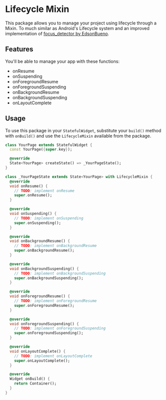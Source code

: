 # Lifecycle Mixin

This package allows you to manage your project using lifecycle through a Mixin. To much similar as Android's Lifecycle system and an improved implementation of [focus_detector by EdsonBueno](https://pub.dev/packages/focus_detector). 

## Features

You'll be able to manage your app with these functions:
  - onResume
  - onSuspending
  - onForegroundResume
  - onForegroundSuspending
  - onBackgroundResume
  - onBackgroundSuspending
  - onLayoutComplete

## Usage

To use this package in your `StatefulWidget`, substitute your `build()` method with `onBuild()` and use the `LifecycleMixin` available from the package.

```dart
class YourPage extends StatefulWidget {
  const YourPage({super.key});

  @override
  State<YourPage> createState() => _YourPageState();
}

class _YourPageState extends State<YourPage> with LifecycleMixin {
  @override
  void onResume() {
    // TODO: implement onResume
    super.onResume();
  }

  @override
  void onSuspending() {
    // TODO: implement onSuspending
    super.onSuspending();
  }

  @override
  void onBackgroundResume() {
    // TODO: implement onBackgroundResume
    super.onBackgroundResume();
  }

  @override
  void onBackgroundSuspending() {
    // TODO: implement onBackgroundSuspending
    super.onBackgroundSuspending();
  }

  @override
  void onForegroundResume() {
    // TODO: implement onForegroundResume
    super.onForegroundResume();
  }

  @override
  void onForegroundSuspending() {
    // TODO: implement onForegroundSuspending
    super.onForegroundSuspending();
  }

  @override
  void onLayoutComplete() {
    // TODO: implement onLayoutComplete
    super.onLayoutComplete();
  }

  @override
  Widget onBuild() {
    return Container();
  }
}
```
